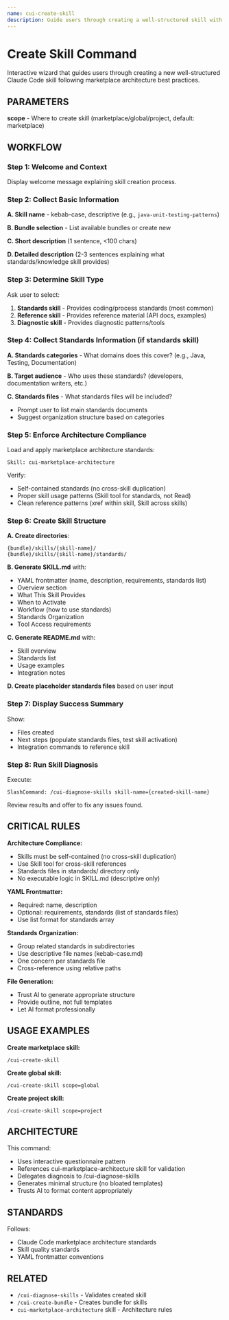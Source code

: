 ```yaml
---
name: cui-create-skill
description: Guide users through creating a well-structured skill with standards organization and proper configuration
---
```


# Create Skill Command

Interactive wizard that guides users through creating a new well-structured Claude Code skill following marketplace architecture best practices.

## PARAMETERS

**scope** - Where to create skill (marketplace/global/project, default: marketplace)

## WORKFLOW

### Step 1: Welcome and Context

Display welcome message explaining skill creation process.

### Step 2: Collect Basic Information

**A. Skill name** - kebab-case, descriptive (e.g., `java-unit-testing-patterns`)

**B. Bundle selection** - List available bundles or create new

**C. Short description** (1 sentence, <100 chars)

**D. Detailed description** (2-3 sentences explaining what standards/knowledge skill provides)

### Step 3: Determine Skill Type

Ask user to select:
1. **Standards skill** - Provides coding/process standards (most common)
2. **Reference skill** - Provides reference material (API docs, examples)
3. **Diagnostic skill** - Provides diagnostic patterns/tools

### Step 4: Collect Standards Information (if standards skill)

**A. Standards categories** - What domains does this cover? (e.g., Java, Testing, Documentation)

**B. Target audience** - Who uses these standards? (developers, documentation writers, etc.)

**C. Standards files** - What standards files will be included?
- Prompt user to list main standards documents
- Suggest organization structure based on categories

### Step 5: Enforce Architecture Compliance

Load and apply marketplace architecture standards:

```
Skill: cui-marketplace-architecture
```

Verify:
- Self-contained standards (no cross-skill duplication)
- Proper skill usage patterns (Skill tool for standards, not Read)
- Clean reference patterns (xref within skill, Skill across skills)

### Step 6: Create Skill Structure

**A. Create directories**:
```
{bundle}/skills/{skill-name}/
{bundle}/skills/{skill-name}/standards/
```

**B. Generate SKILL.md** with:
- YAML frontmatter (name, description, requirements, standards list)
- Overview section
- What This Skill Provides
- When to Activate
- Workflow (how to use standards)
- Standards Organization
- Tool Access requirements

**C. Generate README.md** with:
- Skill overview
- Standards list
- Usage examples
- Integration notes

**D. Create placeholder standards files** based on user input

### Step 7: Display Success Summary

Show:
- Files created
- Next steps (populate standards files, test skill activation)
- Integration commands to reference skill

### Step 8: Run Skill Diagnosis

Execute:
```
SlashCommand: /cui-diagnose-skills skill-name={created-skill-name}
```

Review results and offer to fix any issues found.

## CRITICAL RULES

**Architecture Compliance:**
- Skills must be self-contained (no cross-skill duplication)
- Use Skill tool for cross-skill references
- Standards files in standards/ directory only
- No executable logic in SKILL.md (descriptive only)

**YAML Frontmatter:**
- Required: name, description
- Optional: requirements, standards (list of standards files)
- Use list format for standards array

**Standards Organization:**
- Group related standards in subdirectories
- Use descriptive file names (kebab-case.md)
- One concern per standards file
- Cross-reference using relative paths

**File Generation:**
- Trust AI to generate appropriate structure
- Provide outline, not full templates
- Let AI format professionally

## USAGE EXAMPLES

**Create marketplace skill:**
```
/cui-create-skill
```

**Create global skill:**
```
/cui-create-skill scope=global
```

**Create project skill:**
```
/cui-create-skill scope=project
```

## ARCHITECTURE

This command:
- Uses interactive questionnaire pattern
- References cui-marketplace-architecture skill for validation
- Delegates diagnosis to /cui-diagnose-skills
- Generates minimal structure (no bloated templates)
- Trusts AI to format content appropriately

## STANDARDS

Follows:
- Claude Code marketplace architecture standards
- Skill quality standards
- YAML frontmatter conventions

## RELATED

- `/cui-diagnose-skills` - Validates created skill
- `/cui-create-bundle` - Creates bundle for skills
- `cui-marketplace-architecture` skill - Architecture rules

